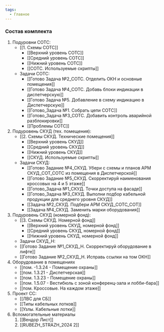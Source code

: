 ```yaml
---
tags:
  - Главное
---
```

### Состав комплекта

1. Подуровни СОТС:
	- [[1. Схемы СОТС]]
		- [[Верхний уровень СОТС]]
		- [[Средний уровень СОТС]]
		- [[Нижний уровень СОТС]]
		- [[СОТС. Используемые скрипты]]
	- Задачи СОТС:
		- [[Готово Задача №2_СОТС. Отделить ОКН и основные помещения]]
		- [[Готово Задача №4_СОТС. Добавь блоки индикации в диспетчерскую]]
		- [[Готово Задача №5. Добавление в схему индикацию в Диспетчерскую]]
		- [[Готово_Задача №1. Cобрать цепи СОТС]]
		- [[Готово_Задача №3_СОТС. Добавить контроль аварийной разблокировки]]
		- [[Проблемы СОТС]]
2. Подуровень СКУД (тех. помещения):
	- [[2. Схемы СКУД. Технические помещения]]
		- [[Верхний уровень СКУД]]
		- [[Средний уровень СКУД]]
		- [[Нижний уровень СКУД]]
		- [[СКУД. Используемые скрипты]]
	- Задачи СКУД:
		- [[Готово Задание №4_СКУД. Убери с схемы и планов АРМ СКУД_СОТ_СОТС из помещения в Диспетчерской]]
		- [[Готово Задание №5_СКУД. Скорректируй наименования кроссовых на 4 и 5 этаже]]
		- [[Готово_Задача №1_СКУД. Точки доступа на фасаде]]
		- [[Готово_Задача №3_СКУД. Выполни подбор кабельной продукции для среднего уровня СКУД]]
		- [[Задача №2_СКУД. Подбери АРМ СКУД_СОТС_СОТ]]
		- [[Задача №4_СКУД. Заменить марки оборудования]]
3. Подуровень СКУД (номерной фонд):
	- [[3. Схемы СКУД. Номерной фонд]]
		- [[Верхний уровень СКУД, номерной фонд]]
		- [[Средний уровень СКУД, номерной фонд]]
		- [[Нижний уровень СКУД, номерной фонд]]
	- Задачи СКУД_Н:
	- [[Готово Задание №1_СКУД_Н. Скорректируй оборудование в лифте]]
	- [[Готово Задание №2_СКУД_Н. Исправь ссылки на том ОКН]]
4. Оборудование в помещениях
	- [[пом. -1.3.24 - Помещение охраны]]
	- [[пом. 1.3.21 - Диспетчерская]]
	- [[пом. 1.3.23 - Помещение охраны]]
	- [[пом. 1.5.07 - Вестибюль с зоной конференц-зала и лобби-бара]]
	- [[пом. Кроссовые. На каждом этаже]]
5. Проект СС:
	- [[ЛВС для СБ]]
	- [[Типы кабельных лотков]]
	- [[Узлы. Кабельные лотки]]
6. Вспомогательные материалы
	1. [[Вендор Лист]]
	2. [[RUBEZH_STRAZH_2024 2]]